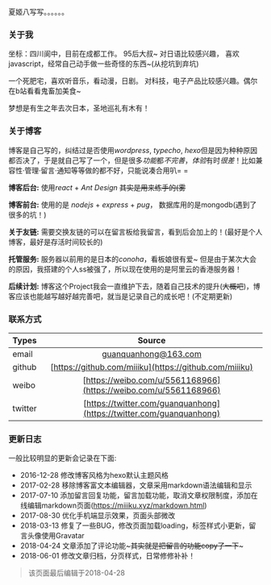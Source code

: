 夏姬八写写。。。。。。

### 关于我

坐标：四川阆中，目前在成都工作。 95后大叔~ 对日语比较感兴趣， 喜欢javascript，经常自己动手做一些奇怪的东西~(从挖坑到弃坑)

一个死肥宅，喜欢听音乐，看动漫，日剧。 对科技，电子产品比较感兴趣。偶尔在b站看看鬼畜加美食~

梦想是有生之年去次日本，圣地巡礼有木有！

### 关于博客

博客是自己写的，纠结过是否使用*wordpress*, *typecho*, *hexo*但是因为种种原因都否决了，于是就自己写了一个，但是很多*功能*都*不完善*，*体验*有时*很差*！比如兼容性·管理·留言·通知等等做的都不好，只能说凑合用叭= =

**博客后台:** 使用*react* + *Ant Design* ~~其实是用来练手的(雾~~

**博客前台:** 使用的是 *nodejs* + *express* + *pug*， 数据库用的是mongodb(遇到了很多的坑！)

**关于友链:** 需要交换友链的可以在留言板给我留言，看到后会加上的！(最好是个人博客，最好是存活时间较长的)

**托管服务:** 服务器以前用的是日本的*conoha*，看板娘很有爱~ 但是由于某次大会的原因，我搭建的个人ss被强了，所以现在使用的是阿里云的香港服务器！

**后续计划:** 博客这个Project我会一直维护下去，随着自己技术的提升(~~大概吧~~)，博客应该也能越写越好越完善吧，就当是记录自己的成长吧！(不定期更新)

### 联系方式

| Types     | Source      |
|-----------|:-------------:|
| email     | guanquanhong@163.com |
| github    | [https://github.com/miiiku](https://github.com/miiiku)   |
| weibo     | [https://weibo.com/u/5561168966](https://weibo.com/u/5561168966) |
| twitter   | [https://twitter.com/guanquanhong](https://twitter.com/guanquanhong) |

### 更新日志

一般比较明显的更新会记录在下面:

* 2016-12-28 修改博客风格为hexo默认主题风格
* 2017-02-28 移除博客富文本编辑器，文章采用markdown语法编辑和显示
* 2017-07-10 添加留言回复功能，留言加载功能，取消文章权限制度，添加在线编辑markdown页面(https://miiiku.xyz/markdown.html)
* 2017-08-30 优化手机端显示效果，页面头部微改
* 2018-03-13 修复了一些BUG，修改页面加载loading，标签样式小更新，留言头像使用Gravatar
* 2018-04-24 文章添加了评论功能~~~其实就是把留言的功能copy了一下~~~
* 2018-06-01 修改文章归档，分页样式，日常修修补补！

> 该页面最后编辑于2018-04-28